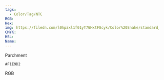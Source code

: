 ```yaml
---
tags:
  - Color/Tag/NTC
RGB:
Hex:
img: https://filedn.com/l0hpzxl1f01yT7GHxtF8cyk/Color%20Snake/standard_csv_to_svg/F1E9D2.svg
CMYK:
HSL:
Name:
---
```

Parchment
```palette
#F1E9D2
```
RGB

